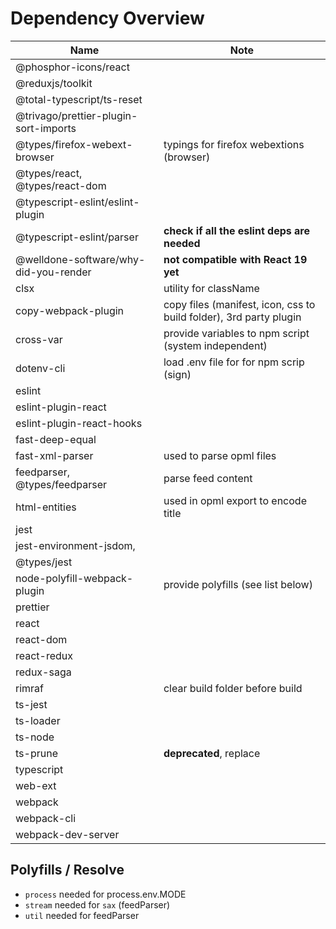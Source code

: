 # Dependency Overview

| Name                                  | Note                                                               |
| ------------------------------------- | ------------------------------------------------------------------ |
| @phosphor-icons/react                 |                                                                    |
| @reduxjs/toolkit                      |                                                                    |
| @total-typescript/ts-reset            |                                                                    |
| @trivago/prettier-plugin-sort-imports |                                                                    |
| @types/firefox-webext-browser         | typings for firefox webextions (browser)                           |
| @types/react, @types/react-dom        |                                                                    |
| @typescript-eslint/eslint-plugin      |                                                                    |
| @typescript-eslint/parser             | **check if all the eslint deps are needed**                        |
| @welldone-software/why-did-you-render | **not compatible with React 19 yet**                               |
| clsx                                  | utility for className                                              |
| copy-webpack-plugin                   | copy files (manifest, icon, css to build folder), 3rd party plugin |
| cross-var                             | provide variables to npm script (system independent)               |
| dotenv-cli                            | load .env file for for npm scrip (sign)                            |
| eslint                                |                                                                    |
| eslint-plugin-react                   |                                                                    |
| eslint-plugin-react-hooks             |                                                                    |
| fast-deep-equal                       |                                                                    |
| fast-xml-parser                       | used to parse opml files                                           |
| feedparser, @types/feedparser         | parse feed content                                                 |
| html-entities                         | used in opml export to encode title                                |
| jest                                  |                                                                    |
| jest-environment-jsdom,               |                                                                    |
| @types/jest                           |                                                                    |
| node-polyfill-webpack-plugin          | provide polyfills (see list below)                                 |
| prettier                              |                                                                    |
| react                                 |                                                                    |
| react-dom                             |                                                                    |
| react-redux                           |                                                                    |
| redux-saga                            |                                                                    |
| rimraf                                | clear build folder before build                                    |
| ts-jest                               |                                                                    |
| ts-loader                             |                                                                    |
| ts-node                               |                                                                    |
| ts-prune                              | **deprecated**, replace                                            |
| typescript                            |                                                                    |
| web-ext                               |                                                                    |
| webpack                               |                                                                    |
| webpack-cli                           |                                                                    |
| webpack-dev-server                    |                                                                    |

## Polyfills / Resolve
- `process` needed for process.env.MODE
- `stream` needed for `sax` (feedParser)
- `util` needed for feedParser 
                            
